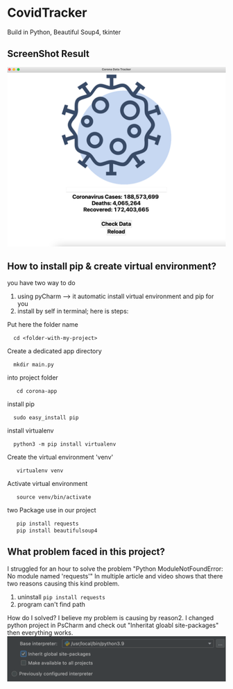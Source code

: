# CovidTracker

Build in Python, Beautiful Soup4, tkinter

## ScreenShot Result
![image](result.png)



## How to install pip & create virtual environment? 
  you have two way to do 
  1. using pyCharm --> it automatic install virtual environment and pip for you 
  2. install by self in terminal; here is steps: 

  Put here the folder name
  
      cd <folder-with-my-project>  
      
  Create a dedicated app directory
  
      mkdir main.py 
       
  into project folder     
  
       cd corona-app              
      
  install pip 
  
      sudo easy_install pip 
      
  install virtualenv
  
      python3 -m pip install virtualenv 
      
  Create the virtual environment 'venv'
  
       virtualenv venv            
       
  Activate virtual environment
  
       source venv/bin/activate
       
       
  two Package use in our project
  
       pip install requests 
       pip install beautifulsoup4
         
      

      
## What problem faced in this project?
I struggled for an hour to solve the problem "Python ModuleNotFoundError: No module named 'requests'"
In multiple article and video shows that there two reasons causing this kind problem.   
1. uninstall ``` pip install requests ```
2. program can't find path 

How do I solved? I believe my problem is causing by reason2. I changed python project in PsCharm and check out "Inheritat gloabl site-packages" then everything works. 
![image](Solution.png)











